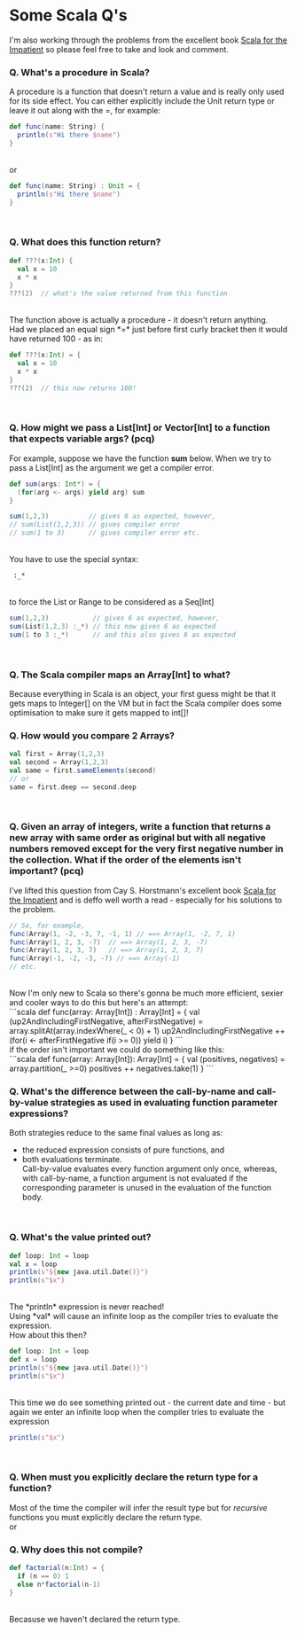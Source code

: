# Some Scala Q's<br>

I'm also working through the problems from the excellent book [Scala for the Impatient](scala.for.the.impatient.2ed.some.solutions/README.md) so please feel free to take and look and comment.

### Q. What's a procedure in Scala?<br>
A procedure is a function that doesn't return a value and is really only used for its side effect.
You can either explicitly include the Unit return type or leave it out along with the =, for example:<br>
```scala
def func(name: String) {
  println(s"Hi there $name")
}
```
<br>or<br>
```scala
def func(name: String) : Unit = {
  println(s"Hi there $name")
}
```
<br>

### Q. What does this function return?<br>

```scala
def ???(x:Int) {
  val x = 10
  x * x
}
???(2)  // what's the value returned from this function
```
<br>
The function above is actually a procedure - it doesn't return anything.<br>Had we placed an equal sign *=* just before first curly bracket then it would have returned 100 - as in: 

```scala
def ???(x:Int) = {
  val x = 10
  x * x
}
???(2)  // this now returns 100!
```
<br>

### Q. How might we pass a List[Int] or Vector[Int] to a function that expects variable args? (pcq)<br>
For example, suppose we have the function **sum** below. When we try to pass a List[Int] as the argument we get a compiler error.
```scala
def sum(args: Int*) = {
  (for(arg <- args) yield arg) sum
}

sum(1,2,3)          // gives 6 as expected, however,
// sum(List(1,2,3)) // gives compiler error
// sum(1 to 3)      // gives compiler error etc.
```
<br>
You have to use the special syntax:

```bash
 :_* 
```
<br>
to force the List or Range to be considered as a Seq[Int]<br>

```scala
sum(1,2,3)           // gives 6 as expected, however,
sum(List(1,2,3) :_*) // this now gives 6 as expected 
sum(1 to 3 :_*)      // and this also gives 6 as expected
```
<br>

### Q. The Scala compiler maps an Array[Int] to what?<br>
Because everything in Scala is an object, your first guess might be that it gets maps to Integer[] on the VM but in fact the Scala compiler does some optimisation to make sure it gets mapped to int[]!
<br>

### Q. How would you compare 2 Arrays?<br>
```scala
val first = Array(1,2,3)
val second = Array(1,2,3)
val same = first.sameElements(second)
// or
same = first.deep == second.deep
```
<br>

### Q. Given an array of integers, write a function that returns a new array with same order as original but with all negative numbers removed except for the very first negative number in the collection. What if the order of the elements isn't important? (pcq)<br>
I've lifted this question from Cay S. Horstmann's excellent book [Scala for the Impatient](https://www.google.nl/webhp?sourceid=chrome-instant&rlz=1C1XYJR_en__726__727&ion=1&espv=2&ie=UTF-8#q=amazon+Cay+S.+horstmann+) and is deffo well worth a read - especially for his solutions to the problem.
```scala
// So, for example, 
func(Array(1, -2, -3, 7, -1, 1) // ==> Array(1, -2, 7, 1)
func(Array(1, 2, 3, -7)  // ==> Array(1, 2, 3, -7)
func(Array(1, 2, 3, 7)   // ==> Array(1, 2, 3, 7)
func(Array(-1, -2, -3, -7) // ==> Array(-1)
// etc.
```
<br>
Now I'm only new to Scala so there's gonna be much more efficient, sexier and cooler ways to do this but here's an attempt:
<br>
```scala
def func(array: Array[Int]) : Array[Int] = {
  val (up2AndIncludingFirstNegative, afterFirstNegative) = array.splitAt(array.indexWhere(_ < 0) + 1)
  up2AndIncludingFirstNegative ++ (for(i <- afterFirstNegative if(i >= 0)) yield i)
}
```
<br>
if the order isn't important we could do something like this:
<br>
```scala
def func(array: Array[Int]): Array[Int] = {
  val (positives, negatives) = array.partition(_ >=0)
  positives ++ negatives.take(1)
}
```
<br>

### Q. What's the difference between the call-by-name and call-by-value strategies as used in evaluating function parameter expressions?<br>
Both strategies reduce to the same final values as long as:
* the reduced expression consists of pure functions, and
* both evaluations terminate.<br>
Call-by-value evaluates every function argument only once, whereas, with call-by-name, a function argument is not evaluated if the corresponding parameter is unused in the evaluation of the function body.
<br>

### Q. What's the value printed out?<br>

```scala
def loop: Int = loop
val x = loop
println(s"${new java.util.Date()}")
println(s"$x")
```
<br>
The *println* expression is never reached!<br>Using *val* will cause an infinite loop as the compiler tries to evaluate the expression. <br>How about this then?<br>

```scala
def loop: Int = loop
def x = loop
println(s"${new java.util.Date()}")
println(s"$x")
```
<br>
This time we do see something printed out - the current date and time - but again we enter an infinite loop when the compiler tries to evaluate the expression <br> 

```scala
println(s"$x")
```
<br>

### Q. When must you explicitly declare the return type for a function?<br>
Most of the time the compiler will infer the result type but for *recursive* functions you must explicitly declare the return type.
<br>
or
<br>
### Q. Why does this not compile?<br>
```scala
def factorial(n:Int) = {
  if (n == 0) 1
  else n*factorial(n-1)
}
```
<br>
Becasuse we haven't declared the return type.
<br>



